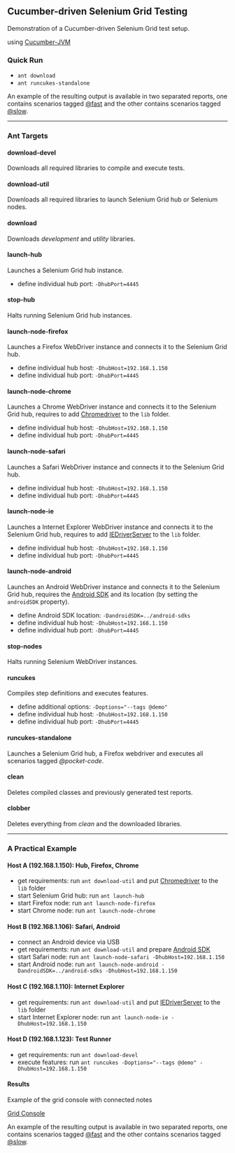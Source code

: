 ## Cucumber-driven Selenium Grid Testing

Demonstration of a Cucumber-driven Selenium Grid test setup.

using [Cucumber-JVM](https://github.com/cucumber/cucumber-jvm)


### Quick Run

- `ant download`
- `ant runcukes-standalone`

An example of the resulting output is available in two separated reports, one contains scenarios tagged <a href="https://rawgithub.com/chrisss404/cucumber-selenium-grid/master/example-output/pocket-code/cucumber-html-report-fast/index.html" target="_blank">@fast</a> and the other contains scenarios tagged <a href="https://rawgithub.com/chrisss404/cucumber-selenium-grid/master/example-output/pocket-code/cucumber-html-report-slow/index.html" target="_blank">@slow</a>.

----

### Ant Targets

#### download-devel

Downloads all required libraries to compile and execute tests.

#### download-util

Downloads all required libraries to launch Selenium Grid hub or Selenium nodes.

#### download

Downloads *development* and *utility* libraries.

#### launch-hub

Launches a Selenium Grid hub instance.
- define individual hub port: `-DhubPort=4445`

#### stop-hub

Halts running Selenium Grid hub instances.

#### launch-node-firefox

Launches a Firefox WebDriver instance and connects it to the Selenium Grid hub.
- define individual hub host: `-DhubHost=192.168.1.150`
- define individual hub port: `-DhubPort=4445`


#### launch-node-chrome

Launches a Chrome WebDriver instance and connects it to the Selenium Grid hub, requires to add [Chromedriver](http://chromedriver.storage.googleapis.com/index.html) to the `lib` folder.
- define individual hub host: `-DhubHost=192.168.1.150`
- define individual hub port: `-DhubPort=4445`

#### launch-node-safari

Launches a Safari WebDriver instance and connects it to the Selenium Grid hub.
- define individual hub host: `-DhubHost=192.168.1.150`
- define individual hub port: `-DhubPort=4445`

#### launch-node-ie

Launches a Internet Explorer WebDriver instance and connects it to the Selenium Grid hub, requires to add [IEDriverServer](http://selenium-release.storage.googleapis.com/index.html) to the `lib` folder.
- define individual hub host: `-DhubHost=192.168.1.150`
- define individual hub port: `-DhubPort=4445`

#### launch-node-android

Launches an Android WebDriver instance and connects it to the Selenium Grid hub, requires the [Android SDK](https://developer.android.com/sdk/index.html) and its location (by setting the `androidSDK` property).
- define Android SDK location: `-DandroidSDK=../android-sdks`
- define individual hub host: `-DhubHost=192.168.1.150`
- define individual hub port: `-DhubPort=4445`

#### stop-nodes

Halts running Selenium WebDriver instances.

#### runcukes

Compiles step definitions and executes features.
- define additional options: `-Doptions="--tags @demo"`
- define individual hub host: `-DhubHost=192.168.1.150`
- define individual hub port: `-DhubPort=4445`

#### runcukes-standalone

Launches a Selenium Grid hub, a Firefox webdriver and executes all scenarios tagged *@pocket-code*.

#### clean

Deletes compiled classes and previously generated test reports.

#### clobber

Deletes everything from *clean* and the downloaded libraries.

----

### A Practical Example

#### Host A (192.168.1.150): Hub, Firefox, Chrome

- get requirements: run `ant download-util` and put [Chromedriver](http://chromedriver.storage.googleapis.com/index.html) to the `lib` folder
- start Selenium Grid hub: run `ant launch-hub`
- start Firefox node: run `ant launch-node-firefox`
- start Chrome node: run `ant launch-node-chrome`

#### Host B (192.168.1.106): Safari, Android

- connect an Android device via USB
- get requirements: run `ant download-util` and prepare [Android SDK](https://developer.android.com/sdk/index.html)
- start Safari node: run `ant launch-node-safari -DhubHost=192.168.1.150`
- start Android node: run `ant launch-node-android -DandroidSDK=../android-sdks -DhubHost=192.168.1.150`

#### Host C (192.168.1.110): Internet Explorer

- get requirements: run `ant download-util` and put [IEDriverServer](http://selenium-release.storage.googleapis.com/index.html) to the `lib` folder
- start Internet Explorer node: run `ant launch-node-ie -DhubHost=192.168.1.150`

#### Host D (192.168.1.123): Test Runner

- get requirements: run `ant download-devel`
- execute features: run `ant runcukes -Doptions="--tags @demo" -DhubHost=192.168.1.150`

#### Results

Example of the grid console with connected notes

<a href="https://rawgithub.com/chrisss404/cucumber-selenium-grid/master/example-output/grid-console/index.html" target="_blank">Grid Console</a>

An example of the resulting output is available in two separated reports, one contains scenarios tagged <a href="https://rawgithub.com/chrisss404/cucumber-selenium-grid/master/example-output/demo/cucumber-html-report-fast/index.html" target="_blank">@fast</a> and the other contains scenarios tagged <a href="https://rawgithub.com/chrisss404/cucumber-selenium-grid/master/example-output/demo/cucumber-html-report-slow/index.html" target="_blank">@slow</a>.

